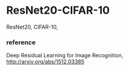# ResNet20-CIFAR-10
  
ResNet20, CIFAR-10,
  
  
  
### reference
  
Deep Residual Learning for Image Recognition, http://arxiv.org/abs/1512.03385
